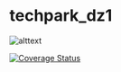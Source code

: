 # techpark_dz1
![alttext](https://sun9-57.userapi.com/impg/ksfvIwVC9fVXaDBY9DtgTa8_Z-rwhBsE5Pp74Q/uEmGMXxIAqc.jpg?size=1164x96&quality=96&sign=fa37da7c8e4d768ef7011c95a3834783&type=album)

[![Coverage Status](https://coveralls.io/repos/github/howardano/techpark_dz1/badge.svg?branch=iz1)](https://coveralls.io/github/howardano/techpark_dz1?branch=iz1)
